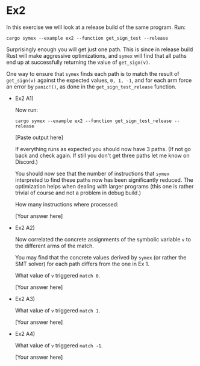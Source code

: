 
# Ex2

In this exercise we will look at a release build of the same program. Run:

```shell
cargo symex --example ex2 --function get_sign_test --release
```

Surprisingly enough you will get just one path. This is since in release build Rust will make aggressive optimizations, and `symex` will find that all paths end up at successfully returning the value of `get_sign(v)`.

One way to ensure that `symex` finds each path is to match the result of `get_sign(v)` against the expected values, `0, 1, -1`, and for each arm force an error by `panic!()`, as done in the `get_sign_test_release` function. 

- Ex2 A1)
  
  Now run:

  ```shell
  cargo symex --example ex2 --function get_sign_test_release --release
  ```
  
  [Paste output here]

  If everything runs as expected you should now have 3 paths. (If not go back and check again. If still you don't get three paths let me know on Discord.)

  You should now see that the number of instructions that `symex` interpreted to find these paths now has been significantly reduced. The optimization helps when dealing with larger programs (this one is rather trivial of course and not a problem in debug build.)

  How many instructions where processed:

  [Your answer here]

- Ex2 A2)

  Now correlated the concrete assignments of the symbolic variable `v` to the different arms of the match.

  You may find that the concrete values derived by `symex` (or rather the SMT solver) for each path differs from the one in Ex 1.

  What value of `v` triggered `match 0`.

  [Your answer here] 

- Ex2 A3)
  
  What value of `v` triggered `match 1`.

  [Your answer here] 

- Ex2 A4)
  
  What value of `v` triggered `match -1`.

  [Your answer here] 

